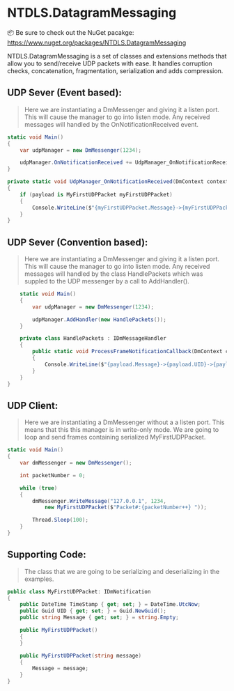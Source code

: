 # NTDLS.DatagramMessaging

📦 Be sure to check out the NuGet pacakge: https://www.nuget.org/packages/NTDLS.DatagramMessaging

NTDLS.DatagramMessaging is a set of classes and extensions methods that allow you to send/receive
UDP packets with ease. It handles corruption checks, concatenation, fragmentation, serialization
and adds compression.

## UDP Sever (Event based):
> Here we are instantiating a DmMessenger and giving it a listen port. This will cause the
> manager to go into listen mode. Any received messages will handled by the OnNotificationReceived event.
```csharp
static void Main()
{
    var udpManager = new DmMessenger(1234);

    udpManager.OnNotificationReceived += UdpManager_OnNotificationReceived;
}

private static void UdpManager_OnNotificationReceived(DmContext context, IDmNotification payload)
{
    if (payload is MyFirstUDPPacket myFirstUDPPacket)
    {
        Console.WriteLine($"{myFirstUDPPacket.Message}->{myFirstUDPPacket.UID}->{myFirstUDPPacket.TimeStamp}");
    }
}
```

## UDP Sever (Convention based):
> Here we are instantiating a DmMessenger and giving it a listen port. This will cause the
> manager to go into listen mode. Any received messages will handled by the class HandlePackets
> which was suppled to the UDP messenger by a call to AddHandler().
```csharp
    static void Main()
    {
        var udpManager = new DmMessenger(1234);

        udpManager.AddHandler(new HandlePackets());
    }

    private class HandlePackets : IDmMessageHandler
    {
        public static void ProcessFrameNotificationCallback(DmContext context, MyFirstUDPPacket payload)
        {
            Console.WriteLine($"{payload.Message}->{payload.UID}->{payload.TimeStamp}");
        }
    }
}
```

## UDP Client:
> Here we are instantiating a DmMessenger without a a listen port. This means that this this
> manager is in write-only mode. We are going to loop and send frames containing serialized MyFirstUDPPacket.
```csharp
static void Main()
{
    var dmMessenger = new DmMessenger();

    int packetNumber = 0;

    while (true)
    {
        dmMessenger.WriteMessage("127.0.0.1", 1234,
            new MyFirstUDPPacket($"Packet#:{packetNumber++} "));

        Thread.Sleep(100);
    }
}
```

## Supporting Code:
> The class that we are going to be serializing and deserializing in the examples.

```csharp
public class MyFirstUDPPacket: IDmNotification
{
    public DateTime TimeStamp { get; set; } = DateTime.UtcNow;
    public Guid UID { get; set; } = Guid.NewGuid();
    public string Message { get; set; } = string.Empty;

    public MyFirstUDPPacket()
    {
    }

    public MyFirstUDPPacket(string message)
    {
        Message = message;
    }
}
```
